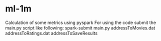 # ml-1m
Calculation of some metrics using pyspark
For using the code submit the main.py script like following:
spark-submit main.py addressToMovies.dat addressToRatings.dat addressToSaveResults
